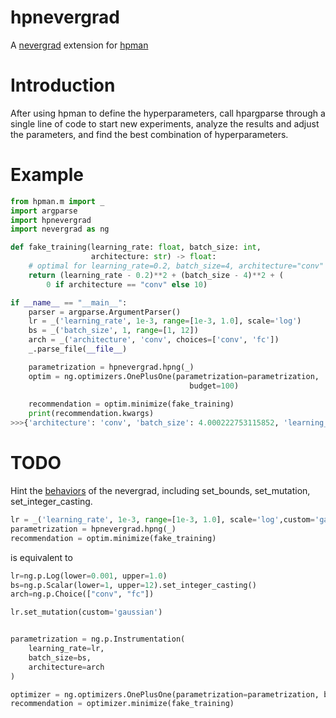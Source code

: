 # hpnevergrad

A [nevergrad](https://github.com/facebookresearch/nevergrad/) extension for [hpman](https://github.com/megvii-research/hpman)

# Introduction
After using hpman to define the hyperparameters, call hpargparse through a single line of code to start new experiments, analyze the results and adjust the parameters, and find the best combination of hyperparameters.

# Example
```python
from hpman.m import _
import argparse
import hpnevergrad
import nevergrad as ng

def fake_training(learning_rate: float, batch_size: int,
                  architecture: str) -> float:
    # optimal for learning_rate=0.2, batch_size=4, architecture="conv"
    return (learning_rate - 0.2)**2 + (batch_size - 4)**2 + (
        0 if architecture == "conv" else 10)

if __name__ == "__main__":
    parser = argparse.ArgumentParser()
    lr = _('learning_rate', 1e-3, range=[1e-3, 1.0], scale='log')
    bs = _('batch_size', 1, range=[1, 12])  
    arch = _('architecture', 'conv', choices=['conv', 'fc'])
    _.parse_file(__file__)

    parametrization = hpnevergrad.hpng(_)
    optim = ng.optimizers.OnePlusOne(parametrization=parametrization,
                                        budget=100)
                                        
    recommendation = optim.minimize(fake_training)
    print(recommendation.kwargs)
>>>{'architecture': 'conv', 'batch_size': 4.000222753115852, 'learning_rate': 0.21394340980606086}
```


# TODO
Hint the [behaviors](https://facebookresearch.github.io/nevergrad/parametrization_ref.html#nevergrad.p.Array) of the nevergrad, including set_bounds, set_mutation, set_integer_casting.


```python
lr = _('learning_rate', 1e-3, range=[1e-3, 1.0], scale='log',custom='gaussian')
parametrization = hpnevergrad.hpng(_)
recommendation = optim.minimize(fake_training)

```
is equivalent to

```python
lr=ng.p.Log(lower=0.001, upper=1.0)
bs=ng.p.Scalar(lower=1, upper=12).set_integer_casting()
arch=ng.p.Choice(["conv", "fc"])

lr.set_mutation(custom='gaussian')


parametrization = ng.p.Instrumentation(
    learning_rate=lr,
    batch_size=bs,
    architecture=arch
)

optimizer = ng.optimizers.OnePlusOne(parametrization=parametrization, budget=100)
recommendation = optimizer.minimize(fake_training)
```